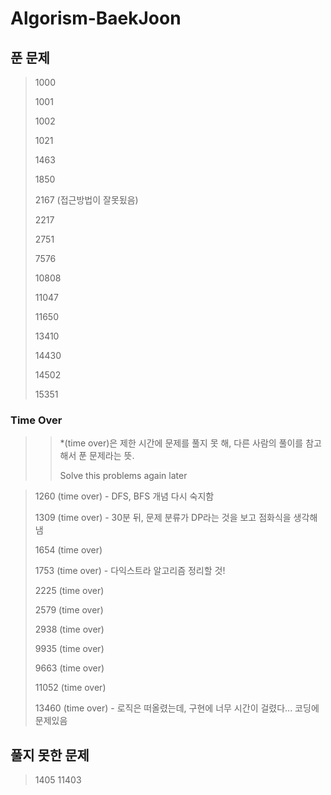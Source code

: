 # Algorism-BaekJoon

## 푼 문제

> 1000
>
> 1001
>
> 1002
>
> 1021
>
> 1463
>
> 1850
>
> 2167 (접근방법이 잘못됬음)
>
> 2217
>
> 2751
>
> 7576
>
> 10808
>
> 11047
>
> 11650
>
> 13410
>
> 14430
>
> 14502
>
> 15351

### Time Over
>> *(time over)은 제한 시간에 문제를 풀지 못 해, 다른 사람의 풀이를 참고해서 푼 문제라는 뜻.
>>
>> Solve this problems again later

> 1260 (time over) - DFS, BFS 개념 다시 숙지함
>
> 1309 (time over) - 30분 뒤, 문제 분류가 DP라는 것을 보고 점화식을 생각해 냄
> 
> 1654 (time over)
>
> 1753 (time over) - 다익스트라 알고리즘 정리할 것!
>
> 2225 (time over)
>
> 2579 (time over)
>
> 2938 (time over)
>
> 9935 (time over)
>
> 9663 (time over)
>
> 11052 (time over)
>
> 13460 (time over) - 로직은 떠올렸는데, 구현에 너무 시간이 걸렸다... 코딩에 문제있음

## 풀지 못한 문제
> 1405
> 11403
